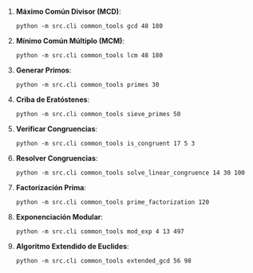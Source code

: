 
1. **Máximo Común Divisor (MCD)**:
    
    `python -m src.cli common_tools gcd 48 180`
    
2. **Mínimo Común Múltiplo (MCM)**:
    
    `python -m src.cli common_tools lcm 48 180`
    
3. **Generar Primos**:
    
    `python -m src.cli common_tools primes 30`
    
4. **Criba de Eratóstenes**:
    
    `python -m src.cli common_tools sieve_primes 50`
    
5. **Verificar Congruencias**:
    
    `python -m src.cli common_tools is_congruent 17 5 3`
    
6. **Resolver Congruencias**:
    
    `python -m src.cli common_tools solve_linear_congruence 14 30 100`
    
7. **Factorización Prima**:
    
    `python -m src.cli common_tools prime_factorization 120`
    
8. **Exponenciación Modular**:
    
    `python -m src.cli common_tools mod_exp 4 13 497`
    
9. **Algoritmo Extendido de Euclides**:
    
    `python -m src.cli common_tools extended_gcd 56 98`